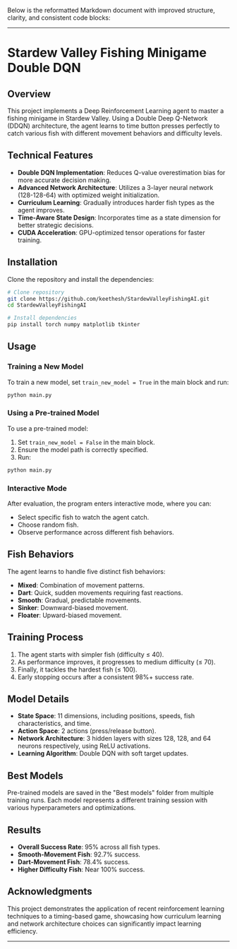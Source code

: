 Below is the reformatted Markdown document with improved structure, clarity, and consistent code blocks:

---

# Stardew Valley Fishing Minigame Double DQN

## Overview
This project implements a Deep Reinforcement Learning agent to master a fishing minigame in Stardew Valley. Using a Double Deep Q-Network (DDQN) architecture, the agent learns to time button presses perfectly to catch various fish with different movement behaviors and difficulty levels.

## Technical Features
- **Double DQN Implementation**: Reduces Q-value overestimation bias for more accurate decision making.
- **Advanced Network Architecture**: Utilizes a 3-layer neural network (128-128-64) with optimized weight initialization.
- **Curriculum Learning**: Gradually introduces harder fish types as the agent improves.
- **Time-Aware State Design**: Incorporates time as a state dimension for better strategic decisions.
- **CUDA Acceleration**: GPU-optimized tensor operations for faster training.

## Installation

Clone the repository and install the dependencies:

```bash
# Clone repository
git clone https://github.com/keethesh/StardewValleyFishingAI.git
cd StardewValleyFishingAI

# Install dependencies
pip install torch numpy matplotlib tkinter
```

## Usage

### Training a New Model
To train a new model, set `train_new_model = True` in the main block and run:

```bash
python main.py
```

### Using a Pre-trained Model
To use a pre-trained model:
1. Set `train_new_model = False` in the main block.
2. Ensure the model path is correctly specified.
3. Run:

```bash
python main.py
```

### Interactive Mode
After evaluation, the program enters interactive mode, where you can:
- Select specific fish to watch the agent catch.
- Choose random fish.
- Observe performance across different fish behaviors.

## Fish Behaviors
The agent learns to handle five distinct fish behaviors:
- **Mixed**: Combination of movement patterns.
- **Dart**: Quick, sudden movements requiring fast reactions.
- **Smooth**: Gradual, predictable movements.
- **Sinker**: Downward-biased movement.
- **Floater**: Upward-biased movement.

## Training Process
1. The agent starts with simpler fish (difficulty ≤ 40).
2. As performance improves, it progresses to medium difficulty (≤ 70).
3. Finally, it tackles the hardest fish (≤ 100).
4. Early stopping occurs after a consistent 98%+ success rate.

## Model Details
- **State Space**: 11 dimensions, including positions, speeds, fish characteristics, and time.
- **Action Space**: 2 actions (press/release button).
- **Network Architecture**: 3 hidden layers with sizes 128, 128, and 64 neurons respectively, using ReLU activations.
- **Learning Algorithm**: Double DQN with soft target updates.

## Best Models
Pre-trained models are saved in the "Best models" folder from multiple training runs. Each model represents a different training session with various hyperparameters and optimizations.

## Results
- **Overall Success Rate**: 95% across all fish types.
- **Smooth-Movement Fish**: 92.7% success.
- **Dart-Movement Fish**: 78.4% success.
- **Higher Difficulty Fish**: Near 100% success.

## Acknowledgments
This project demonstrates the application of recent reinforcement learning techniques to a timing-based game, showcasing how curriculum learning and network architecture choices can significantly impact learning efficiency.

---
